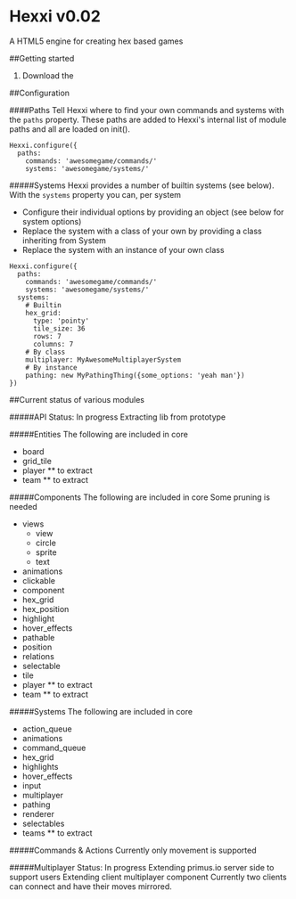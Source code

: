 # Hexxi v0.02
A HTML5 engine for creating hex based games

##Getting started
1. Download the

##Configuration

####Paths
Tell Hexxi where to find your own commands and systems with the `paths` property. These paths are added to Hexxi's
internal list of module paths and all are loaded on init().
```
Hexxi.configure({
  paths:
    commands: 'awesomegame/commands/'
    systems: 'awesomegame/systems/'
```

#####Systems
Hexxi provides a number of builtin systems (see below). With the `systems` property you can, per system
- Configure their individual options by providing an object (see below for system options)
- Replace the system with a class of your own by providing a class inheriting from System
- Replace the system with an instance of your own class
```
Hexxi.configure({
  paths:
    commands: 'awesomegame/commands/'
    systems: 'awesomegame/systems/'
  systems:
    # Builtin
    hex_grid:
      type: 'pointy'
      tile_size: 36
      rows: 7
      columns: 7
    # By class
    multiplayer: MyAwesomeMultiplayerSystem
    # By instance
    pathing: new MyPathingThing({some_options: 'yeah man'})
})
```


##Current status of various modules

#####API
Status: In progress
Extracting lib from prototype

#####Entities
The following are included in core
- board
- grid_tile
- player ** to extract
- team ** to extract

#####Components
The following are included in core
Some pruning is needed
- views
  - view
  - circle
  - sprite
  - text
- animations
- clickable
- component
- hex_grid
- hex_position
- highlight
- hover_effects
- pathable
- position
- relations
- selectable
- tile
- player ** to extract
- team ** to extract

#####Systems
The following are included in core
- action_queue
- animations
- command_queue
- hex_grid
- highlights
- hover_effects
- input
- multiplayer
- pathing
- renderer
- selectables
- teams ** to extract

#####Commands & Actions
Currently only movement is supported

#####Multiplayer
Status: In progress
Extending primus.io server side to support users
Extending client multiplayer component
Currently two clients can connect and have their moves mirrored.


